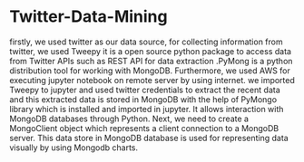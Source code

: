 # Twitter-Data-Mining
firstly, we used twitter as our data source, for collecting information from twitter, we used Tweepy it is a open source python package to access data from Twitter APIs such as REST API for data extraction .PyMong is a python distribution tool for working with MongoDB. 
Furthermore, we used AWS for executing jupyter notebook on remote server by using internet. we imported Tweepy to jupyter and used twitter credentials to extract the recent data and this extracted data is stored in MongoDB with the help of PyMongo library which is installed and imported in jupyter. 
It allows interaction with MongoDB databases through Python. Next, we need to create a MongoClient object which represents a client connection to a MongoDB server. This data store in MongoDB database is used for representing data visually by using Mongodb charts.  
